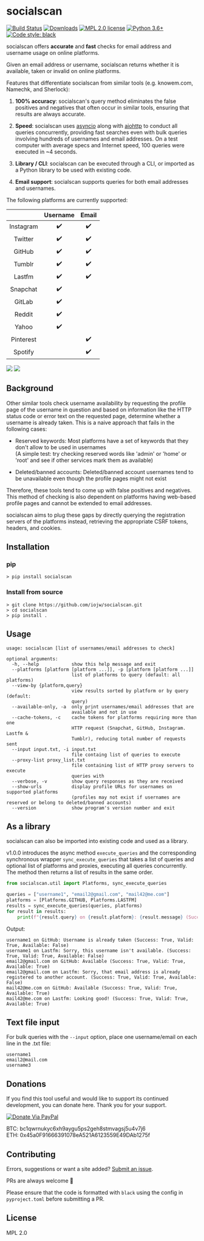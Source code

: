 # socialscan
[![Build Status](https://travis-ci.com/iojw/socialscan.svg?token=4yLRbSuqAQqrjanbzeXs&branch=master)](https://travis-ci.com/iojw/socialscan)
[![Downloads](https://pepy.tech/badge/socialscan)](https://pepy.tech/project/socialscan/)
[![MPL 2.0 license](https://img.shields.io/badge/License-MPL%202.0-blue.svg)](https://www.mozilla.org/en-US/MPL/2.0/)
[![Python 3.6+](https://img.shields.io/badge/python-3.6+-green.svg)](https://www.python.org/downloads/)
[![Code style: black](https://img.shields.io/badge/code%20style-black-000000.svg)](https://github.com/psf/black)

socialscan offers **accurate** and **fast** checks for email address and username usage on online platforms.  

Given an email address or username, socialscan returns whether it is available, taken or invalid on online platforms. 

Features that differentiate socialscan from similar tools (e.g. knowem.com, Namechk, and Sherlock):

1. **100% accuracy**: socialscan's query method eliminates the false positives and negatives that often occur in similar tools, ensuring that results are always accurate.

2. **Speed**: socialscan uses [asyncio](https://docs.python.org/3/library/asyncio.html) along with [aiohttp](https://aiohttp.readthedocs.io/en/stable/) to conduct all queries concurrently, providing fast searches even with bulk queries involving hundreds of usernames and email addresses. On a test computer with average specs and Internet speed, 100 queries were executed in ~4 seconds.

3. **Library / CLI**: socialscan can be executed through a CLI, or imported as a Python library to be used with existing code.

4. **Email support**: socialscan supports queries for both email addresses and usernames.

The following platforms are currently supported:   

|           | Username | Email |
|:---------:|:--------:|:--------:|
| Instagram |     ✔️    |   ✔️   |
| Twitter   |     ✔️    |   ✔️   |
|  GitHub   |     ✔️    |   ✔️   |
|   Tumblr  |     ✔️    |   ✔️   |
|  Lastfm   |     ✔️    |   ✔️   |
|  Snapchat |     ✔️    |        |
| GitLab    |     ✔️    |        |
| Reddit    |     ✔️    |        |
|  Yahoo    |     ✔️    |        |
| Pinterest |            |   ✔️  |
|  Spotify  |            |   ✔️  |

![](https://github.com/iojw/socialscan/raw/master/demo/demo.gif)
![](https://github.com/iojw/socialscan/raw/master/demo/demo100.gif)

## Background

Other similar tools check username availability by requesting the profile page of the username in question and based on information like the HTTP status code or error text on the requested page, determine whether a username is already taken. This is a naive approach that fails in the following cases:

- Reserved keywords: Most platforms have a set of keywords that they don't allow to be used in usernames  
(A simple test: try checking reserved words like 'admin' or 'home' or 'root' and see if other services mark them as available)

- Deleted/banned accounts: Deleted/banned account usernames tend to be unavailable even though the profile pages might not exist

Therefore, these tools tend to come up with false positives and negatives. This method of checking is also dependent on platforms having web-based profile pages and cannot be extended to email addresses.

socialscan aims to plug these gaps by directly querying the registration servers of the platforms instead, retrieving the appropriate CSRF tokens, headers, and cookies. 

## Installation

### pip
```
> pip install socialscan
```

### Install from source
```
> git clone https://github.com/iojw/socialscan.git  
> cd socialscan  
> pip install .
```

## Usage
```
usage: socialscan [list of usernames/email addresses to check]

optional arguments:
  -h, --help            show this help message and exit
  --platforms [platform [platform ...]], -p [platform [platform ...]]
                        list of platforms to query (default: all platforms)
  --view-by {platform,query}
                        view results sorted by platform or by query (default:
                        query)
  --available-only, -a  only print usernames/email addresses that are
                        available and not in use
  --cache-tokens, -c    cache tokens for platforms requiring more than one
                        HTTP request (Snapchat, GitHub, Instagram. Lastfm &
                        Tumblr), reducing total number of requests sent
  --input input.txt, -i input.txt
                        file containg list of queries to execute
  --proxy-list proxy_list.txt
                        file containing list of HTTP proxy servers to execute
                        queries with
  --verbose, -v         show query responses as they are received
  --show-urls           display profile URLs for usernames on supported platforms
                        (profiles may not exist if usernames are reserved or belong to deleted/banned accounts)
  --version             show program's version number and exit
```

## As a library
socialscan can also be imported into existing code and used as a library. 

v1.0.0 introduces the async method `execute_queries` and the corresponding synchronous wrapper `sync_execute_queries` that takes a list of queries and optional list of platforms and proxies, executing all queries concurrently. The method then returns a list of results in the same order.

```python
from socialscan.util import Platforms, sync_execute_queries

queries = ["username1", "email2@gmail.com", "mail42@me.com"]
platforms = [Platforms.GITHUB, Platforms.LASTFM]
results = sync_execute_queries(queries, platforms)
for result in results:
    print(f"{result.query} on {result.platform}: {result.message} (Success: {result.success}, Valid: {result.valid}, Available: {result.available})")
```
Output:
```
username1 on GitHub: Username is already taken (Success: True, Valid: True, Available: False)
username1 on Lastfm: Sorry, this username isn't available. (Success: True, Valid: True, Available: False)
email2@gmail.com on GitHub: Available (Success: True, Valid: True, Available: True)
email2@gmail.com on Lastfm: Sorry, that email address is already registered to another account. (Success: True, Valid: True, Available: False)
mail42@me.com on GitHub: Available (Success: True, Valid: True, Available: True)
mail42@me.com on Lastfm: Looking good! (Success: True, Valid: True, Available: True)
```

## Text file input
For bulk queries with the `--input` option, place one username/email on each line in the .txt file:
```
username1
email2@mail.com
username3
```

## Donations

If you find this tool useful and would like to support its continued development, you can donate here. Thank you for your support.

[![Donate Via PayPal](https://www.paypal.com/en_US/i/btn/btn_donate_LG.gif)](https://paypal.me/isaacong)

BTC: bc1qwrnukyc6xh9aygu5ps2geh8stmvagsj5u4v7j6  
ETH: 0x45a0F91666391078eA521A6123559E49DAb1275f

## Contributing
Errors, suggestions or want a site added? [Submit an issue](https://github.com/iojw/socialscan/issues). 

PRs are always welcome 🙂

Please ensure that the code is formatted with `black` using the config in `pyproject.toml` before submitting a PR. 

## License
MPL 2.0
